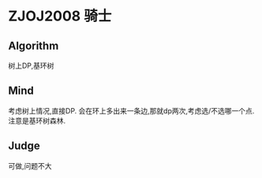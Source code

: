 # ZJOJ2008 骑士
## Algorithm
树上DP,基环树
## Mind
考虑树上情况,直接DP.
会在环上多出来一条边,那就dp两次,考虑选/不选哪一个点.
注意是基环树森林.
## Judge
可做,问题不大
